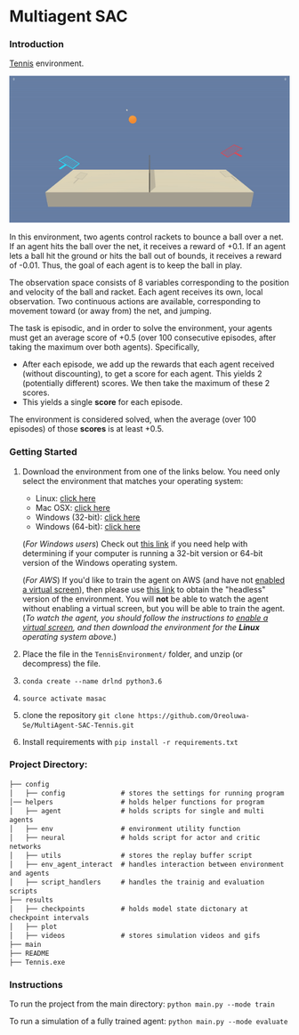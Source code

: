 [//]: # (Image References)

[image1]: results\videos\final.gif "Trained Agent"



# Multiagent SAC

### Introduction

[Tennis](https://github.com/Unity-Technologies/ml-agents/blob/master/docs/Learning-Environment-Examples.md#tennis) environment.

![Trained Agent][image1]

In this environment, two agents control rackets to bounce a ball over a net. If an agent hits the ball over the net, it receives a reward of +0.1.  If an agent lets a ball hit the ground or hits the ball out of bounds, it receives a reward of -0.01.  Thus, the goal of each agent is to keep the ball in play.

The observation space consists of 8 variables corresponding to the position and velocity of the ball and racket. Each agent receives its own, local observation.  Two continuous actions are available, corresponding to movement toward (or away from) the net, and jumping. 

The task is episodic, and in order to solve the environment, your agents must get an average score of +0.5 (over 100 consecutive episodes, after taking the maximum over both agents). Specifically,

- After each episode, we add up the rewards that each agent received (without discounting), to get a score for each agent. This yields 2 (potentially different) scores. We then take the maximum of these 2 scores.
- This yields a single **score** for each episode.

The environment is considered solved, when the average (over 100 episodes) of those **scores** is at least +0.5.

### Getting Started

1. Download the environment from one of the links below.  You need only select the environment that matches your operating system:
    - Linux: [click here](https://s3-us-west-1.amazonaws.com/udacity-drlnd/P3/Tennis/Tennis_Linux.zip)
    - Mac OSX: [click here](https://s3-us-west-1.amazonaws.com/udacity-drlnd/P3/Tennis/Tennis.app.zip)
    - Windows (32-bit): [click here](https://s3-us-west-1.amazonaws.com/udacity-drlnd/P3/Tennis/Tennis_Windows_x86.zip)
    - Windows (64-bit): [click here](https://s3-us-west-1.amazonaws.com/udacity-drlnd/P3/Tennis/Tennis_Windows_x86_64.zip)
    
    (_For Windows users_) Check out [this link](https://support.microsoft.com/en-us/help/827218/how-to-determine-whether-a-computer-is-running-a-32-bit-version-or-64) if you need help with determining if your computer is running a 32-bit version or 64-bit version of the Windows operating system.

    (_For AWS_) If you'd like to train the agent on AWS (and have not [enabled a virtual screen](https://github.com/Unity-Technologies/ml-agents/blob/master/docs/Training-on-Amazon-Web-Service.md)), then please use [this link](https://s3-us-west-1.amazonaws.com/udacity-drlnd/P3/Tennis/Tennis_Linux_NoVis.zip) to obtain the "headless" version of the environment.  You will **not** be able to watch the agent without enabling a virtual screen, but you will be able to train the agent.  (_To watch the agent, you should follow the instructions to [enable a virtual screen](https://github.com/Unity-Technologies/ml-agents/blob/master/docs/Training-on-Amazon-Web-Service.md), and then download the environment for the **Linux** operating system above._)

2. Place the file in the `TennisEnvironment/` folder, and unzip (or decompress) the file. 
3. `conda create --name drlnd python3.6`
4. `source activate masac`
5. clone the repository `git clone https://github.com/Oreoluwa-Se/MultiAgent-SAC-Tennis.git`
6. Install requirements with `pip install -r requirements.txt`

### Project Directory:
```
├── config                           
│   ├── config              # stores the settings for running program
│── helpers                 # holds helper functions for program
│   ├── agent               # holds scripts for single and multi agents
│   ├── env                 # environment utility function
│   ├── neural              # holds script for actor and critic networks
│   ├── utils               # stores the replay buffer script
│   ├── env_agent_interact  # handles interaction between environment and agents
│   ├── script_handlers     # handles the trainig and evaluation scripts                   
├── results                     
│   ├── checkpoints         # holds model state dictonary at checkpoint intervals
│   ├── plot
│   ├── videos              # stores simulation videos and gifs               
├── main 
├── README
├── Tennis.exe
```

### Instructions

To run the project from the main directory: 
`python main.py --mode train`

To run a simulation of a fully trained agent:
`python main.py --mode evaluate`


